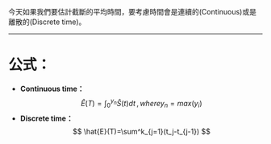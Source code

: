 今天如果我們要估計截斷的平均時間，要考慮時間會是連續的(Continuous)或是離散的(Discrete time)。
- - -
# 公式：
- **Continuous time：**
$$
\hat{E}(T)=\int^{y_n}_0\hat{S}(t)dt\,,\,where y_n=max(y_i)
$$
- **Discrete time：**
$$
\hat{E}(T)=\sum^k_{j=1}(t_j-t_{j-1})
$$
